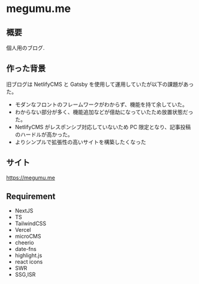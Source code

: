 # megumu.me

## 概要

個人用のブログ.

## 作った背景

旧ブログは NetlifyCMS と Gatsby を使用して運用していたが以下の課題があった。

- モダンなフロントのフレームワークがわからず、機能を持て余していた。
- わからない部分が多く、機能追加などが億劫になっていたため放置状態だった。
- NetlifyCMS がレスポンシブ対応していないため PC 限定となり、記事投稿のハードルが高かった。
- よりシンプルで拡張性の高いサイトを構築したくなった

## サイト

https://megumu.me

## Requirement

- NextJS
- TS
- TailwindCSS
- Vercel
- microCMS
- cheerio
- date-fns
- highlight.js
- react icons
- SWR
- SSG,ISR

